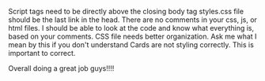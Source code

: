 Script tags need to be directly above the closing body tag
styles.css file should be the last link in the head.
There are no comments in your css, js, or html files. I should be able to look at the code and know what everything is, based on your comments.
CSS file needs better organization. Ask me what I mean by this if you don't understand
Cards are not styling correctly. This is important to correct.

Overall doing a great job guys!!!!

